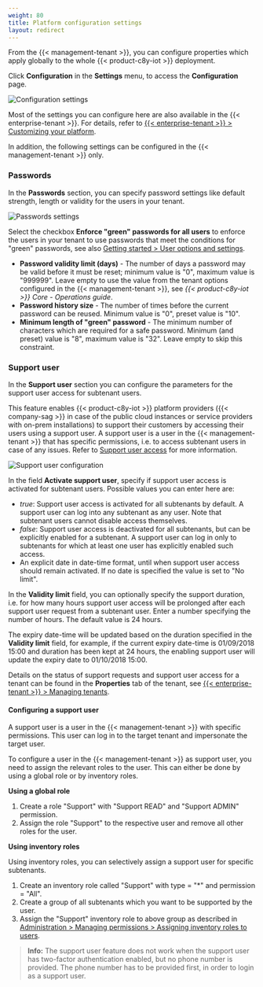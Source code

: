 ```yaml
---
weight: 80
title: Platform configuration settings
layout: redirect
---
```


<a name="config-platform"></a>

From the {{< management-tenant >}}, you can configure properties which apply globally to the whole {{< product-c8y-iot >}} deployment.

Click **Configuration** in the **Settings** menu, to access the **Configuration** page.

![Configuration settings](/images/users-guide/Administration/admin-settings-configuration.png)

Most of the settings you can configure here are also available in the {{< enterprise-tenant >}}. For details, refer to [{{< enterprise-tenant >}} > Customizing your platform](/users-guide/enterprise-tenant/#customization).

In addition, the following settings can be configured in the {{< management-tenant >}} only.

### Passwords

In the **Passwords** section, you can specify password settings like default strength, length or validity for the users in your tenant.

![Passwords settings](/images/users-guide/enterprise-tenant/et-settings-configuration-passwords.png)

Select the checkbox **Enforce "green" passwords for all users** to enforce the users in your tenant to use passwords that meet the conditions for "green" passwords, see also [Getting started > User options and settings](/users-guide/getting-started/#user-settings).

* **Password validity limit (days)** - The number of days a password may be valid before it must be reset; minimum value is  "0", maximum value is "999999". Leave empty to use the value from the tenant options configured in the {{< management-tenant >}}, see *{{< product-c8y-iot >}} Core - Operations guide*.
* **Password history size** - The number of times before the current password can be reused.  Minimum value is "0", preset value is "10".  
* **Minimum length of "green" password** - The minimum number of characters which are required for a safe password. Minimum (and preset) value is "8", maximum value is "32".  Leave empty to skip this constraint.


<a name="config-support-users"></a>
### Support user

In the **Support user** section you can configure the parameters for the support user access for subtenant users.

This feature enables {{< product-c8y-iot >}} platform providers ({{< company-sag >}} in case of the public cloud instances or service providers with on-prem installations) to support their customers by accessing their users using a support user. A support user is a user in the {{< management-tenant >}} that has specific permissions, i.e. to access subtenant users in case of any issues. Refer to [Support user access](/users-guide/enterprise-tenant/#support-user-access) for more information.

<img src="/images/users-guide/enterprise-tenant/et-settings-configuration-support-user.png" alt="Support user configuration">

In the field **Activate support user**, specify if support user access is activated for subtenant users. Possible values you can enter here are:

* *true*: Support user access is activated for all subtenants by default. A support user can log into any subtenant as any user. Note that subtenant users cannot disable access themselves.
* *false*: Support user access is deactivated for all subtenants, but can be explicitly enabled for a subtenant. A support user can log in only to subtenants for which at least one user has explicitly enabled such access.
* An explicit date in date-time format, until when support user access should remain activated. If no date is specified the value is set to "No limit".

In the **Validity limit** field, you can optionally specify the support duration, i.e. for how many hours support user access will be prolonged after each support user request from a subtenant user. Enter a number specifying the number of hours. The default value is 24 hours.

The expiry date-time will be updated based on the duration specified in the **Validity limit** field, for example, if the current expiry date-time is 01/09/2018 15:00 and duration has been kept at 24 hours, the enabling support user will update the expiry date to 01/10/2018 15:00.

Details on the status of support requests and support user access for a tenant can be found in the **Properties** tab of the tenant, see [{{< enterprise-tenant >}} > Managing tenants](/users-guide/enterprise-tenant/#managing-tenants).

<a name="configuring-support-users"></a>
#### Configuring a support user

A support user is a user in the {{< management-tenant >}} with specific permissions. This user can log in to the target tenant and impersonate the target user.

To configure a user in the {{< management-tenant >}} as support user, you need to assign the relevant roles to the user. This can either be done by using a global role or by inventory roles.  

**Using a global role**

1. Create a role "Support" with "Support READ" and "Support ADMIN" permission.
2. Assign the role "Support" to the respective user and remove all other roles for the user.

**Using inventory roles**

Using inventory roles, you can selectively assign a support user for specific subtenants.

1. Create an inventory role called "Support" with type = "*" and permission = "All".
2. Create a group of all subtenants which you want to be supported by the user.
3. Assign the "Support" inventory role to above group as described in [Administration > Managing permissions > Assigning inventory roles to users](/users-guide/administration#attach-inventory).

> **Info:** The support user feature does not work when the support user has two-factor authentication enabled, but no phone number is provided. The phone number has to be provided first, in order to login as a support user.
